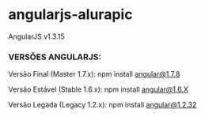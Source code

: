 # angularjs-alurapic
AngularJS v1.3.15



### VERSÕES ANGULARJS:
Versão Final (Master 1.7.x):
npm install angular@1.7.8

Versão Estável (Stable 1.6.x):
npm install angular@1.6.X

Versão Legada (Legacy 1.2.x):
npm install angular@1.2.32
